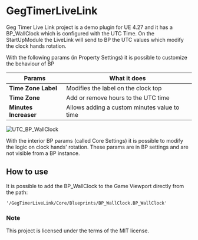 # GegTimerLiveLink

Geg Timer Live Link project is a demo plugin for UE 4.27 and it has a BP_WallClock which is configured with the UTC Time.
On the StartUpModule the LiveLink will send to BP the UTC values which modify the clock hands rotation.

With the following params (in Property Settings) it is possible to customize the behaviour of BP

| Params | What it does |
| ------ | ------------ |
| **Time Zone Label** | Modifies the label on the clock top |
| **Time Zone** | Add or remove hours to the UTC time |
| **Minutes Increaser** | Allows adding a custom minutes value to time |

![UTC_BP_WallClock](https://user-images.githubusercontent.com/18500631/181046770-f3a0f0e0-e939-4931-8070-053098ebc070.jpg)

With the interior BP params (called Core Settings) it is possible to modify the logic on clock hands' rotation.
These params are in BP settings and are not visible from a BP instance.

## How to use
It is possible to add the BP_WallClock to the Game Viewport directly from the path:
```
'/GegTimerLiveLink/Core/Blueprints/BP_WallClock.BP_WallClock'
```


### Note
This project is licensed under the terms of the MIT license.
